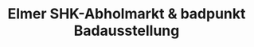 ---
title: "Elmer SHK-Abholmarkt & badpunkt Badausstellung"
url: /ochtrup/elmer-shk-abholmarkt-und-badpunkt-badausstellung/
shop: Raumausstattung
---